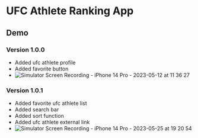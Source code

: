 # UFC Athlete Ranking App

## Demo

### Version 1.0.0

- Added ufc athlete profile
- Added favorite button
- ![Simulator Screen Recording - iPhone 14 Pro - 2023-05-12 at 11 36 27](https://github.com/MPCS-51039/ios-project-Willie-The-Lord/assets/65143821/2051aef2-32bc-4ea2-90fd-c67a833ff6d6)

### Version 1.0.1

- Added favorite ufc athlete list
- Added search bar
- Added sort function
- Added ufc athlete external link
- ![Simulator Screen Recording - iPhone 14 Pro - 2023-05-25 at 19 20 54](https://github.com/Willie-The-Lord/UFC-Athlete-Ranking-App/assets/65143821/9a79c9db-c410-4786-af2f-e3c15e8fc678)
